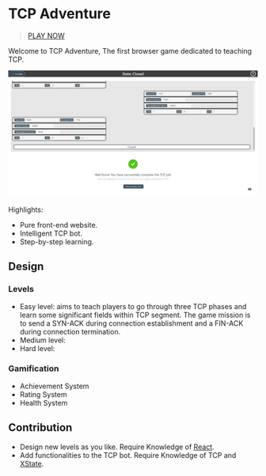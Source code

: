 # TCP Adventure
> [PLAY NOW](tcp.huangyongjin.com)

Welcome to TCP Adventure, The first browser game dedicated to teaching TCP.

![screenshot](public/easy-screenshot.png)

Highlights:
- Pure front-end website.
- Intelligent TCP bot.
- Step-by-step learning.

## Design
### Levels
- Easy level: aims to teach players to go through three TCP phases and learn some significant fields within TCP segment. The game mission is to send a SYN-ACK during connection establishment and a FIN-ACK during connection termination. 
- Medium level: 
- Hard level: 
### Gamification
- Achievement System
- Rating System
- Health System
## Contribution
- Design new levels as you like. Require Knowledge of [React](https://reactjs.org/).
- Add functionalities to the TCP bot. Require Knowledge of TCP and [XState](https://xstate.js.org/docs/).
